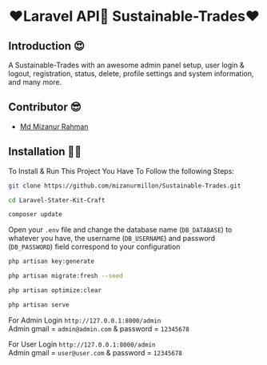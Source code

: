 <p align="center">
    <h1 align="center">❤️Laravel API🚀 Sustainable-Trades❤️</h1>
</p>

## Introduction 😍

<p> A Sustainable-Trades with an awesome admin panel setup, user login & logout, registration, status, delete, profile settings and system information, and many more. </p>

## Contributor 😎

-   <a href="https://github.com/mizanurmillon" target="_blank">Md Mizanur Rahman</a>

## Installation 🤷‍♂

To Install & Run This Project You Have To Follow the following Steps:

```sh
git clone https://github.com/mizanurmillon/Sustainable-Trades.git
```

```sh
cd Laravel-Stater-Kit-Craft
```

```sh
composer update
```

Open your `.env` file and change the database name (`DB_DATABASE`) to whatever you have, the username (`DB_USERNAME`) and password (`DB_PASSWORD`) field correspond to your configuration

```sh
php artisan key:generate
```

```sh
php artisan migrate:fresh --seed
```

```sh
php artisan optimize:clear
```

```sh
php artisan serve
```
For Admin Login `http://127.0.0.1:8000/admin` <br>
Admin gmail = `admin@admin.com` & password = `12345678`

For User Login `http://127.0.0.1:8000/admin` <br>
Admin gmail = `user@user.com` & password = `12345678`
